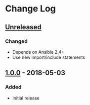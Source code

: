 # Change Log #

## [Unreleased] ##

### Changed ###

  - Depends on Ansible 2.4+
  - Use new import/include statements

## [1.0.0] - 2018-05-03 ##

### Added ###

  - Initial release

[Unreleased]: https://github.com/dochang/ansible-role-lsbrelease/compare/1.0.0...HEAD
[1.0.0]: https://github.com/dochang/ansible-role-lsbrelease/commits/1.0.0
